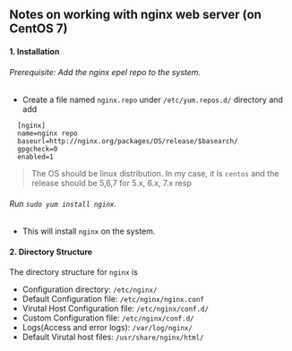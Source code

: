 ## Notes on working with nginx web server (on CentOS 7)

#### 1. Installation

###### Prerequisite: Add the nginx epel repo to the system.

* Create a file named `nginx.repo` under `/etc/yum.repos.d/` directory and add
```
  [nginx]
  name=nginx repo
  baseurl=http://nginx.org/packages/OS/release/$basearch/
  gpgcheck=0
  enabled=1
```
> The OS should be linux distribution. In my case, it is `centos` and the release should be 5,6,7 for 5.x, 6.x, 7.x resp

###### Run `sudo yum install nginx`.

* This will install `nginx` on the system.

#### 2. Directory Structure

The directory structure for `nginx` is

* Configuration directory: `/etc/nginx/`
* Default Configuration file: `/etc/nginx/nginx.conf`
* Virutal Host Configuration file: `/etc/nginx/conf.d/`
* Custom Configuration file: `/etc/nginx/conf.d/`
* Logs(Access and error logs): `/var/log/nginx/`
* Default Virutal host files: `/usr/share/nginx/html/`
